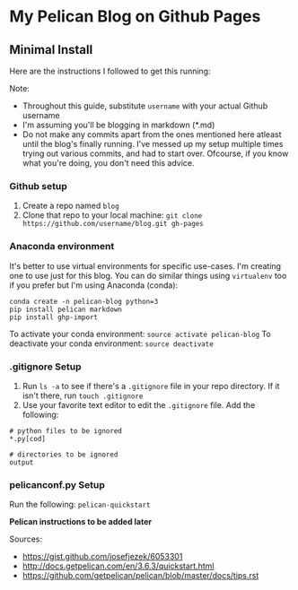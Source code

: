# My Pelican Blog on Github Pages

## Minimal Install

Here are the instructions I followed to get this running:

Note:
* Throughout this guide, substitute `username` with your actual Github username
* I'm assuming you'll be blogging in markdown (\*.md)
* Do not make any commits apart from the ones mentioned here atleast until the blog's finally running. I've messed up my setup multiple times trying out various commits, and had to start over. Ofcourse, if you know what you're doing, you don't need this advice.

### Github setup

1. Create a repo named `blog`
2. Clone that repo to your local machine: `git clone https://github.com/username/blog.git gh-pages`

### Anaconda environment

It's better to use virtual environments for specific use-cases. I'm creating one to use just for this blog. You can do similar things using `virtualenv` too if you prefer but I'm using Anaconda (conda):

```
conda create -n pelican-blog python=3
pip install pelican markdown
pip install ghp-import
```

To activate your conda environment: `source activate pelican-blog`
To deactivate your conda environment: `source deactivate`	

### .gitignore Setup

1. Run `ls -a` to see if there's a `.gitignore` file in your repo directory. If it isn't there, run `touch .gitignore`
2. Use your favorite text editor to edit the `.gitignore` file. Add the following:

```
# python files to be ignored
*.py[cod]

# directories to be ignored
output
```

### pelicanconf.py Setup

Run the following:
`pelican-quickstart`

**Pelican instructions to be added later**


Sources:
* https://gist.github.com/josefjezek/6053301
* http://docs.getpelican.com/en/3.6.3/quickstart.html
* https://github.com/getpelican/pelican/blob/master/docs/tips.rst
